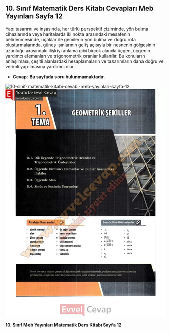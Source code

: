 ## 10. Sınıf Matematik Ders Kitabı Cevapları Meb Yayınları Sayfa 12

Yapı tasarımı ve inşasında, her türlü perspektif çiziminde, yön bulma cihazlarında veya haritalarda iki nokta arasındaki mesafenin belirlenmesinde, uçaklar ile gemilerin yön bulma ve doğru rota oluşturmalarında, güneş ışınlarının geliş açısıyla bir nesnenin gölgesinin uzunluğu arasındaki ilişkiyi anlama gibi birçok alanda üçgen, üçgenin yardımcı elemanları ve trigonometrik oranlar kullanılır. Bu konuların anlaşılması, çeşitli alanlardaki hesaplamaların ve tasarımların daha doğru ve verimli yapılmasına yardımcı olur.

* **Cevap**: **Bu sayfada soru bulunmamaktadır.**

![10-sinif-matematik-kitabi-cevabi-meb-yayinlari-sayfa-12]()![10-sinif-matematik-kitabi-cevabi-meb-yayinlari-sayfa-12](./image1.webp)

**10. Sınıf Meb Yayınları Matematik Ders Kitabı Sayfa 12**